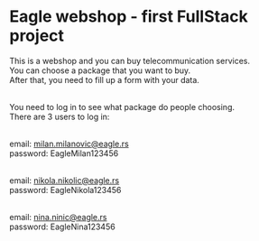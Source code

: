 # Eagle webshop - first FullStack project

This is a webshop and you can buy telecommunication services. <br />
You can choose a package that you want to buy. <br />
After that, you need to fill up a form with your data. <br /> <br />

You need to log in to see what package do people choosing. <br />
There are 3 users to log in: <br /> <br />

email: milan.milanovic@eagle.rs <br />
password: EagleMilan123456 <br /> <br />

email: nikola.nikolic@eagle.rs <br />
password: EagleNikola123456 <br /> <br />

email: nina.ninic@eagle.rs <br />
password: EagleNina123456
